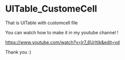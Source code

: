 # UITable_CustomeCell

That is UITable with customcell file

You can watch how to make it in my youtube channel !

https://www.youtube.com/watch?v=Ir7_6Urltik&edit=vd

Thank you :)
